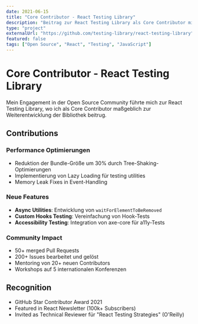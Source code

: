 ```yaml
---
date: 2021-06-15
title: "Core Contributor - React Testing Library"
description: "Beitrag zur React Testing Library als Core Contributor mit Fokus auf Performance-Optimierungen und neue Testing-Patterns."
type: "project"
externalUrl: "https://github.com/testing-library/react-testing-library"
featured: false
tags: ["Open Source", "React", "Testing", "JavaScript"]
---
```


# Core Contributor - React Testing Library

Mein Engagement in der Open Source Community führte mich zur React Testing Library, wo ich als Core Contributor maßgeblich zur Weiterentwicklung der Bibliothek beitrug.

## Contributions

### Performance Optimierungen
- Reduktion der Bundle-Größe um 30% durch Tree-Shaking-Optimierungen
- Implementierung von Lazy Loading für testing utilities
- Memory Leak Fixes in Event-Handling

### Neue Features
- **Async Utilities**: Entwicklung von `waitForElementToBeRemoved`
- **Custom Hooks Testing**: Vereinfachung von Hook-Tests
- **Accessibility Testing**: Integration von axe-core für a11y-Tests

### Community Impact
- 50+ merged Pull Requests
- 200+ Issues bearbeitet und gelöst
- Mentoring von 20+ neuen Contributors
- Workshops auf 5 internationalen Konferenzen

## Recognition
- GitHub Star Contributor Award 2021
- Featured in React Newsletter (100k+ Subscribers)
- Invited as Technical Reviewer für "React Testing Strategies" (O'Reilly) 